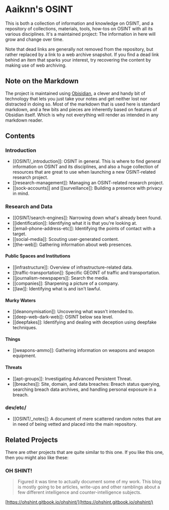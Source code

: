 # Aaiknn's OSINT
This is both a collection of information and knowledge on OSINT, and a repository of collections, materials, tools, how-tos on OSINT with all its various disciplines. It's a maintained project: The information in here will grow and change over time.

Note that dead links are generally not removed from the repository, but rather replaced by a link to a web archive snapshot. If you find a dead link behind an item that sparks your interest, try recovering the content by making use of web archiving.

## Note on the Markdown
The project is maintained using [Obisidian](https://obsidian.md/), a clever and handy bit of technology that lets you just take your notes and get neither lost nor distracted in doing so. Most of the markdown that is used here is standard markdown, and a few bits and pieces are inherently based on features of Obsidian itself. Which is why not everything will render as intended in any markdown reader.

## Contents
### Introduction
* [[OSINT/_introduction]]: OSINT in general. This is where to find general information on OSINT and its disciplines, and also a huge collection of resources that are great to use when launching a new OSINT-related research project.
* [[research-management]]: Managing an OSINT-related research project.
* [[sock-accounts]] and [[surveillance]]: Building a presence with privacy in mind.

### Research and Data
* [[OSINT/search-engines]]: Narrowing down what's already been found.
* [[identification]]: Identifying what it is that you're looking at.
* [[email-phone-address-etc]]: Identifying the points of contact with a target.
* [[social-media]]: Scouting user-generated content.
* [[the-web]]: Gathering information about web presences.

#### Public Spaces and Institutions
* [[infrastructure]]: Overview of infrastructure-related data.
* [[traffic-transportation]]: Specific GEOINT of traffic and transportation.
* [[journalism-newspapers]]: Search the media.
* [[companies]]: Sharpening a picture of a company.
* [[law]]: Identifying what is and isn't lawful.

#### Murky Waters
* [[deanonymisation]]: Uncovering what wasn't intended to.
* [[deep-web-dark-web]]: OSINT below sea level.
* [[deepfakes]]: Identifying and dealing with deception using deepfake techniques.

#### Things
* [[weapons-ammo]]: Gathering information on weapons and weapon equipment.

#### Threats
* [[apt-groups]]: Investigating Advanced Persistent Threat.
* [[breaches]]: Site, domain, and data breaches: Breach status querying, searching breach data archives, and handling personal exposure in a breach.

### dev/etc/
* [[OSINT/_notes]]: A document of mere scattered random notes that are in need of being vetted and placed into the main repository.

## Related Projects
There are other projects that are quite similar to this one. If you like this one, then you might also like these:

### OH SHINT!
> Figured it was time to actually document some of my work. This blog is mostly going to be articles, write-ups and other ramblings about a few different intelligence and counter-intelligence subjects.

[https://ohshint.gitbook.io/ohshint/](https://ohshint.gitbook.io/ohshint/)
 